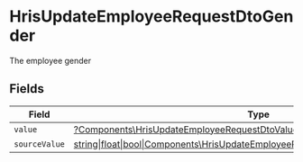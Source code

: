 # HrisUpdateEmployeeRequestDtoGender

The employee gender


## Fields

| Field                                                                                                                                                  | Type                                                                                                                                                   | Required                                                                                                                                               | Description                                                                                                                                            |
| ------------------------------------------------------------------------------------------------------------------------------------------------------ | ------------------------------------------------------------------------------------------------------------------------------------------------------ | ------------------------------------------------------------------------------------------------------------------------------------------------------ | ------------------------------------------------------------------------------------------------------------------------------------------------------ |
| `value`                                                                                                                                                | [?Components\HrisUpdateEmployeeRequestDtoValue](../../Models/Components/HrisUpdateEmployeeRequestDtoValue.md)                                          | :heavy_minus_sign:                                                                                                                                     | N/A                                                                                                                                                    |
| `sourceValue`                                                                                                                                          | [string\|float\|bool\|Components\HrisUpdateEmployeeRequestDtoSourceValue4\|array\|null](../../Models/Components/HrisUpdateEmployeeRequestDtoSourceValue.md) | :heavy_minus_sign:                                                                                                                                     | N/A                                                                                                                                                    |